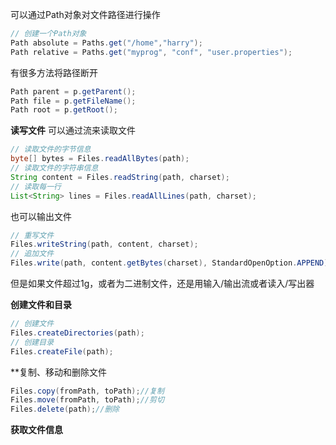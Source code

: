 可以通过Path对象对文件路径进行操作
```java
// 创建一个Path对象
Path absolute = Paths.get("/home","harry");
Path relative = Paths.get("myprog", "conf", "user.properties");
```
有很多方法将路径断开
```java
Path parent = p.getParent();
Path file = p.getFileName();
Path root = p.getRoot();
```

**读写文件**
可以通过流来读取文件
```java
// 读取文件的字节信息
byte[] bytes = Files.readAllBytes(path);
// 读取文件的字符串信息
String content = Files.readString(path, charset);
// 读取每一行
List<String> lines = Files.readAllLines(path, charset);
```
也可以输出文件
```java
// 重写文件
Files.writeString(path, content, charset);
// 追加文件
Files.write(path, content.getBytes(charset), StandardOpenOption.APPEND);
```

但是如果文件超过1g，或者为二进制文件，还是用输入/输出流或者读入/写出器

**创建文件和目录**
```java
// 创建文件
Files.createDirectories(path);
// 创建目录
Files.createFile(path);
```

**复制、移动和删除文件
```java
Files.copy(fromPath, toPath);//复制
Files.move(fromPath, toPath);//剪切
Files.delete(path);//删除
```

**获取文件信息**
```java

```
